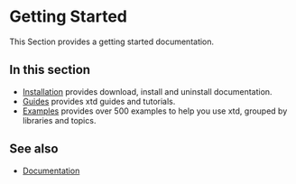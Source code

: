 # Getting Started

This Section provides a getting started documentation.

## In this section

- [Installation](downloads.md) provides download, install and uninstall documentation.
- [Guides](guides.md) provides xtd guides and tutorials.
- [Examples](../examples/README.md) provides over 500 examples to help you use xtd, grouped by libraries and topics.

## See also

- [Documentation](documentation.md)
